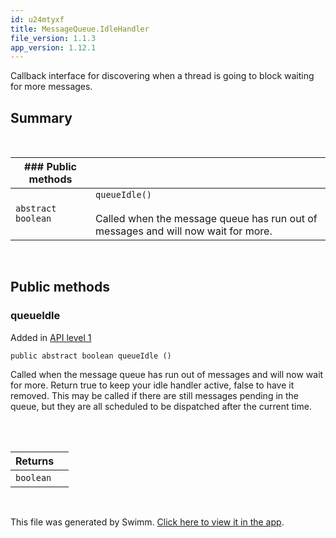 ```yaml
---
id: u24mtyxf
title: MessageQueue.IdleHandler
file_version: 1.1.3
app_version: 1.12.1
---
```


Callback interface for discovering when a thread is going to block waiting for more messages.

## Summary

<br/>

|### Public methods|                                                                                                      |
|------------------|------------------------------------------------------------------------------------------------------|
|`abstract boolean`|`queueIdle()`<br><br>Called when the message queue has run out of messages and will now wait for more.|

<br/>

## Public methods

### queueIdle

Added in [API level 1](https://developer.android.com/guide/topics/manifest/uses-sdk-element#ApiLevels)

```
public abstract boolean queueIdle ()
```

Called when the message queue has run out of messages and will now wait for more. Return true to keep your idle handler active, false to have it removed. This may be called if there are still messages pending in the queue, but they are all scheduled to be dispatched after the current time.

<br/>

<br/>

|Returns  |     |
|---------|-----|
|`boolean`|<br/>|

<br/>

This file was generated by Swimm. [Click here to view it in the app](https://swimm-web-app.web.app/repos/Z2l0aHViJTNBJTNBQW5kcm9pZEFzeW5jJTNBJTNBdXNlcnRlc3Rpbmctc3dpbW0=/docs/u24mtyxf).
